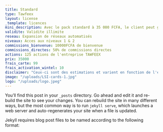 ```yaml
---
title: Standard
type: Tawfeex
layout: license
_template: licences
mini_description: Avec le pack standard à 35 000 FCFA, le client peut gagner 50% des commissions.
validite: Validite illimite
reseau: Expansion de réseaux automatisés
niveaux: Acces aux niveaux 1 & 2
commissions_bienvenue: 10000FCFA de bienvenue
commissions_directes: 50% de commissions directes
actions: 125 actions de l'entreprise TAWFEEX
prix: 35000
frais_carte: 99
frais_activation_wintel: 10
disclaimer: "Ceux-ci sont des estimations et varient en fonction de l'expansion du reseau Wintel dans sa globalite "
image: "/uploads/LSI-cards-1.jpg"
logo: "/uploads/logo.jpeg"
---
```


You’ll find this post in your `_posts` directory. Go ahead and edit it and re-build the site to see your changes. You can rebuild the site in many different ways, but the most common way is to run `jekyll serve`, which launches a web server and auto-regenerates your site when a file is updated.

Jekyll requires blog post files to be named according to the following format:
